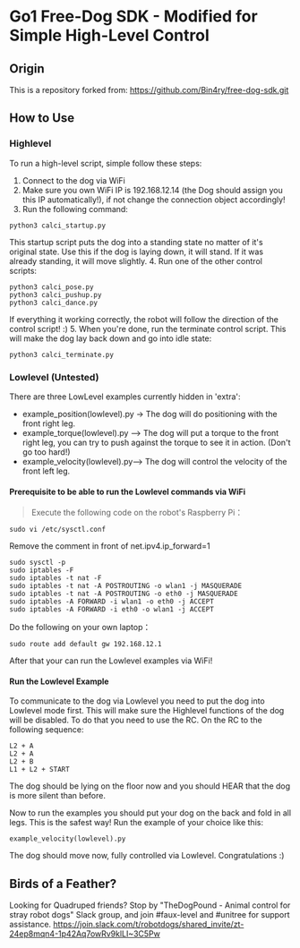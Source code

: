 # Go1 Free-Dog SDK - Modified for Simple High-Level Control

## Origin
This is a repository forked from: https://github.com/Bin4ry/free-dog-sdk.git


## How to Use

### Highlevel
To run a high-level script, simple follow these steps:

 1. Connect to the dog via WiFi
 2. Make sure you own WiFi IP is 192.168.12.14 (the Dog should assign you this IP automatically!), if not change the connection object accordingly!
 3. Run the following command:
```
python3 calci_startup.py
```
This startup script puts the dog into a standing state no matter of it's original state. Use this if the dog is laying down, it will stand. If it was already standing, it will move slightly.
 4. Run one of the other control scripts:
```
python3 calci_pose.py
python3 calci_pushup.py
python3 calci_dance.py
```
If everything it working correctly, the robot will follow the direction of the control script! :) 
5. When you're done, run the terminate control script. This will make the dog lay back down and go into idle state:
```
python3 calci_terminate.py
```


### Lowlevel (Untested)
There are three LowLevel examples currently hidden in 'extra':

 - example_position(lowlevel).py -> The dog will do positioning with the front right leg.
 - example_torque(lowlevel).py --> The dog will put a torque to the front right leg, you can try to push against the torque to see it in action. (Don't go too hard!)
 - example_velocity(lowlevel).py--> The dog will control the velocity of the front left leg.


#### Prerequisite to be able to run the Lowlevel commands via WiFi
> Execute the following code on the robot's Raspberry Pi：
```
sudo vi /etc/sysctl.conf
```
Remove the comment in front of net.ipv4.ip_forward=1
```
sudo sysctl -p
sudo iptables -F
sudo iptables -t nat -F
sudo iptables -t nat -A POSTROUTING -o wlan1 -j MASQUERADE
sudo iptables -t nat -A POSTROUTING -o eth0 -j MASQUERADE
sudo iptables -A FORWARD -i wlan1 -o eth0 -j ACCEPT
sudo iptables -A FORWARD -i eth0 -o wlan1 -j ACCEPT
```
Do the following on your own laptop：
```
sudo route add default gw 192.168.12.1
```

After that your can run the Lowlevel examples via WiFi!

#### Run the Lowlevel Example
To communicate to the dog via Lowlevel you need to put the dog into Lowlevel mode first. This will make sure the Highlevel functions of the dog will be disabled. To do that you need to use the RC. On the RC to the following sequence:

```
L2 + A
L2 + A
L2 + B
L1 + L2 + START
```

The dog should be lying on the floor now and you should HEAR that the dog is more silent than before.

Now to run the examples you should put your dog on the back and fold in all legs. This is the safest way!
Run the example of your choice like this:

```
example_velocity(lowlevel).py
```

The dog should move now, fully controlled via Lowlevel. Congratulations :)




## Birds of a Feather?
Looking for Quadruped friends? Stop by "TheDogPound - Animal control for stray robot dogs" Slack group, and join #faux-level and #unitree for support assistance.
https://join.slack.com/t/robotdogs/shared_invite/zt-24ep8mqn4-1p42Aq7owRv9klLI~3C5Pw